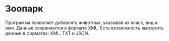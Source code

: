 # Зоопарк
Программа позволяет добавлять животных, указывая их класс, вид и имя. Данные сохраняются в формате XML.
Есть возможность выгрузить данные в форматах: XML, TXT и JSON.